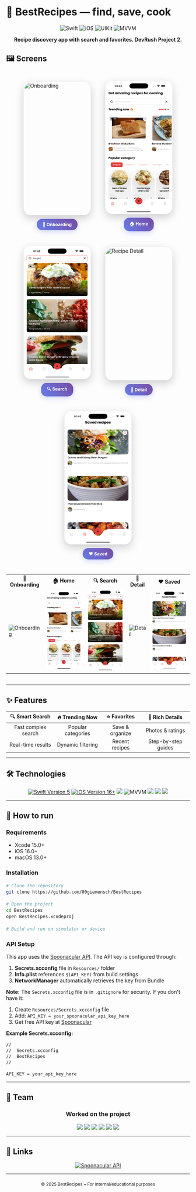 # 🍳 BestRecipes — find, save, cook

<div align="center">

![Swift](https://img.shields.io/badge/Swift-5.0-orange?style=for-the-badge&logo=swift)
![iOS](https://img.shields.io/badge/iOS-16%2B-black?style=for-the-badge&logo=apple)
![UIKit](https://img.shields.io/badge/UIKit-blue?style=for-the-badge)
![MVVM](https://img.shields.io/badge/MVVM-ff69b4?style=for-the-badge)

</div>

<div align="center">

**Recipe discovery app with search and favorites. DevRush Project 2.**

</div>

## 🖼️ Screens

<style>
.screens-showcase {
  display: flex;
  justify-content: center;
  align-items: center;
  gap: 20px;
  margin: 30px 0;
  flex-wrap: wrap;
}

.screen {
  width: 180px;
  height: 360px;
  border-radius: 20px;
  box-shadow: 0 8px 25px rgba(0,0,0,0.2);
  transition: all 0.3s ease;
  border: 2px solid transparent;
}

.screen:hover {
  transform: translateY(-10px) scale(1.05);
  box-shadow: 0 15px 40px rgba(0,0,0,0.3);
  border-color: #ff6b6b;
}

.screen-container {
  position: relative;
  display: flex;
  flex-direction: column;
  align-items: center;
  margin: 10px;
}

.screen-label {
  margin-top: 10px;
  padding: 8px 16px;
  background: linear-gradient(45deg, #667eea, #764ba2);
  color: white;
  border-radius: 15px;
  font-size: 12px;
  font-weight: bold;
  text-align: center;
  box-shadow: 0 4px 15px rgba(102, 126, 234, 0.3);
}

/* Простая анимация появления */
@keyframes fadeInUp {
  from {
    opacity: 0;
    transform: translateY(20px);
  }
  to {
    opacity: 1;
    transform: translateY(0);
  }
}

.screen-container {
  animation: fadeInUp 0.6s ease forwards;
}

.screen-container:nth-child(1) { animation-delay: 0.1s; }
.screen-container:nth-child(2) { animation-delay: 0.2s; }
.screen-container:nth-child(3) { animation-delay: 0.3s; }
.screen-container:nth-child(4) { animation-delay: 0.4s; }
.screen-container:nth-child(5) { animation-delay: 0.5s; }

@media (max-width: 768px) {
  .screens-showcase {
    gap: 10px;
  }
  .screen {
    width: 140px;
    height: 280px;
  }
  .screen-label {
    font-size: 10px;
    padding: 6px 12px;
  }
}
</style>

<div class="screens-showcase">
  <div class="screen-container" data-screen="onboarding">
    <img src="docs/screens/onboarding.png" alt="Onboarding" class="screen">
    <div class="screen-label">🚀 Onboarding</div>
  </div>
  <div class="screen-container" data-screen="home">
    <img src="docs/screens/home.png" alt="Home Screen" class="screen">
    <div class="screen-label">🏠 Home</div>
  </div>
  <div class="screen-container" data-screen="search">
    <img src="docs/screens/search.png" alt="Search" class="screen">
    <div class="screen-label">🔍 Search</div>
  </div>
  <div class="screen-container" data-screen="detail">
    <img src="docs/screens/detail.png" alt="Recipe Detail" class="screen">
    <div class="screen-label">📖 Detail</div>
  </div>
  <div class="screen-container" data-screen="saved">
    <img src="docs/screens/saved.png" alt="Saved Recipes" class="screen">
    <div class="screen-label">❤️ Saved</div>
  </div>
</div>

<!-- Fallback для браузеров без поддержки CSS анимаций -->
<div align="center" style="margin: 30px 0;">
  <table>
    <tr>
      <td align="center"><strong>🚀 Onboarding</strong></td>
      <td align="center"><strong>🏠 Home</strong></td>
      <td align="center"><strong>🔍 Search</strong></td>
      <td align="center"><strong>📖 Detail</strong></td>
      <td align="center"><strong>❤️ Saved</strong></td>
    </tr>
    <tr>
      <td><img src="docs/screens/onboarding.png" width="150" alt="Onboarding"></td>
      <td><img src="docs/screens/home.png" width="150" alt="Home"></td>
      <td><img src="docs/screens/search.png" width="150" alt="Search"></td>
      <td><img src="docs/screens/detail.png" width="150" alt="Detail"></td>
      <td><img src="docs/screens/saved.png" width="150" alt="Saved"></td>
    </tr>
  </table>
</div>



---

## ✨ Features

<div align="center">

| 🔍 **Smart Search** | 🔥 **Trending Now** | ⭐ **Favorites** | 📄 **Rich Details** |
|:---:|:---:|:---:|:---:|
| Fast complex search | Popular categories | Save & organize | Photos & ratings |
| Real-time results | Dynamic filtering | Recent recipes | Step-by-step guides |

</div>

---

## 🛠 Technologies

<div align="center">

<a href="https://swift.org">
<img src="https://img.shields.io/badge/Swift-5-orange?style=for-the-badge&logo=swift" alt="Swift Version 5" /></a>
<a href="https://developer.apple.com/ios/">
<img src="https://img.shields.io/badge/iOS-16%2B-black?style=for-the-badge&logo=apple" alt="iOS Version 16+"/></a>
<img src="https://img.shields.io/badge/UIKit-blue?style=for-the-badge"/>
<img src="https://img.shields.io/badge/MVVM-ff69b4?style=for-the-badge" alt="MVVM" />
<img src="https://img.shields.io/badge/URLSession-red?style=for-the-badge"/>
<img src="https://img.shields.io/badge/JSONDecoder-green?style=for-the-badge"/>
<img src="https://img.shields.io/badge/UserDefaults-yellow?style=for-the-badge"/>

</div>

---

## 🚀 How to run

### Requirements
- Xcode 15.0+
- iOS 16.0+
- macOS 13.0+

### Installation
```bash
# Clone the repository
git clone https://github.com/00giemensch/BestRecipes

# Open the project
cd BestRecipes
open BestRecipes.xcodeproj

# Build and run on simulator or device
```

### API Setup
This app uses the [Spoonacular API](https://spoonacular.com/food-api). The API key is configured through:

1. **Secrets.xcconfig** file in `Resources/` folder
2. **Info.plist** references `$(API_KEY)` from build settings
3. **NetworkManager** automatically retrieves the key from Bundle

**Note:** The `Secrets.xcconfig` file is in `.gitignore` for security. If you don't have it:

1. Create `Resources/Secrets.xcconfig` file
2. Add: `API_KEY = your_spoonacular_api_key_here`
3. Get free API key at [Spoonacular](https://spoonacular.com/food-api)

**Example Secrets.xcconfig:**
```
//
//  Secrets.xcconfig
//  BestRecipes
//

API_KEY = your_api_key_here
```

---

## 👥 Team

<div align="center">

### Worked on the project

<a href="https://github.com/nurislam-kenzheyev22">
<img src="https://img.shields.io/badge/Nurislam-orange?style=for-the-badge"/></a>
<a href="https://github.com/Croha-lili"> 
<img src="https://img.shields.io/badge/Anastasia-green?style=for-the-badge"/></a>
<a href="https://github.com/VaryaUtkina">
<img src="https://img.shields.io/badge/Varya-pink?style=for-the-badge"/></a>
<a href="https://github.com/Ankor45">
<img src="https://img.shields.io/badge/Ankor45-blue?style=for-the-badge"/></a>
<a href="https://github.com/00giemensch">
<img src="https://img.shields.io/badge/00giemensch-purple?style=for-the-badge"/></a>
<a href="https://github.com/PilotBro">
<img src="https://img.shields.io/badge/Nikita-cyan?style=for-the-badge"/></a>

</div>

---

## 🔗 Links

<div align="center">

<a href="https://spoonacular.com/food-api">
<img src="https://img.shields.io/badge/Spoonacular_API-FF6B6B?style=for-the-badge&logo=spoonacular&logoColor=white" alt="Spoonacular API"/>
</a>

</div>

---

<div align="center">

<sub>© 2025 BestRecipes • For internal/educational purposes</sub>

</div>

